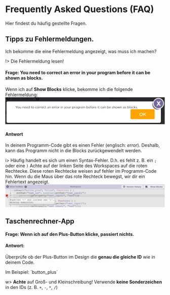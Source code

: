 # Frequently Asked Questions (FAQ)
Hier findest du häufig gestellte Fragen.

## Tipps zu Fehlermeldungen.
Ich bekomme die eine Fehlermeldung angezeigt, was muss ich machen?

!> Die Fehlermeldung lesen!

#### Frage: You need to correct an error in your program before it can be shown as blocks.
Wenn ich auf **Show Blocks** klicke, bekomme ich die folgende Fehlermeldung:
![Screenshot: You need to correct an error in your program before it can be shown as blocks.](img/FAQ/error_correct_error_before_show_blocks.png)

#### Antwort
In deinem Programm-Code gibt es einen Fehler (englisch: *error*). Deshalb, kann das Programm nicht in die Blocks zurückgewendelt werden.

i> Häufig handelt es sich um einen Syntax-Fehler. D.h. es fehlt z. B. ein `;` oder eine `)`
Achte auf der linken Seite des Workspaces auf die roten Rechtecke.
Diese roten Rechtecke weisen auf fehler im Programm-Code hin.
Wenn du die Maus über das rote Rechteck bewegst, wir dir ein Fehlertext angezeigt.
![error](img/FAQ/error_expected_bracket.png)

## Taschenrechner-App
#### Frage: Wenn ich auf den Plus-Button klicke, passiert nichts.
#### Antwort:
Überprüfe ob der Plus-Button im Design die **genau die gleiche ID** wie in deinem Code.

Im Beispiel: ´button_plus´

w> **Achte** auf Groß- und Kleinschreibung!
Verwende **keine Sonderzeichen** in den IDs (z. B. `+`, `-`, `*`, `/`)


